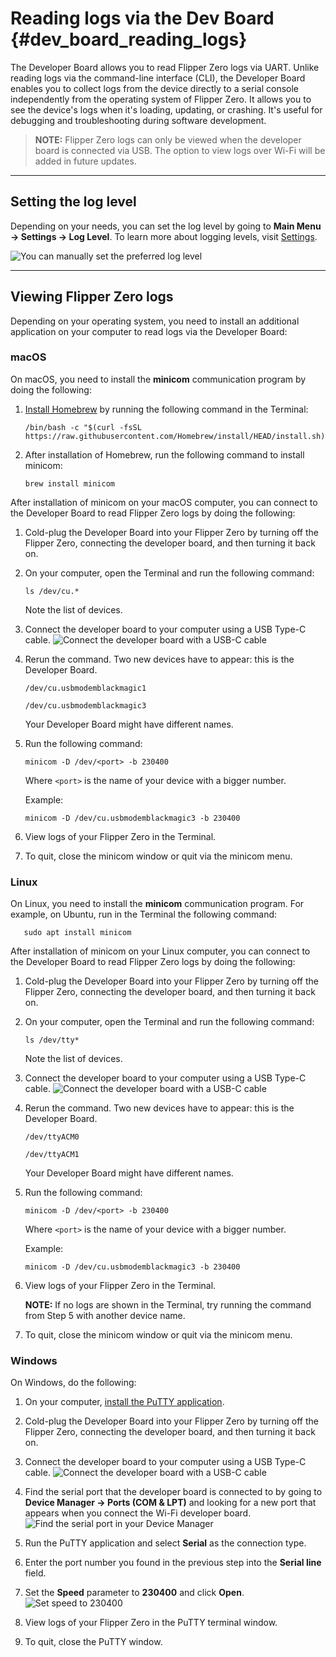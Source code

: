 # Reading logs via the Dev Board {#dev_board_reading_logs}

The Developer Board allows you to read Flipper Zero logs via UART. Unlike reading logs via the command-line interface (CLI), the Developer Board enables you to collect logs from the device directly to a serial console independently from the operating system of Flipper Zero. It allows you to see the device's logs when it's loading, updating, or crashing. It's useful for debugging and troubleshooting during software development.

> **NOTE:**  Flipper Zero logs can only be viewed when the developer board is connected via USB. The option to view logs over Wi-Fi will be added in future updates.

***

## Setting the log level

Depending on your needs, you can set the log level by going to **Main Menu → Settings → Log Level**. To learn more about logging levels, visit [Settings](https://docs.flipper.net/basics/settings#d5TAt).

![You can manually set the preferred log level](https://cdn.flipperzero.one/Flipper_Zero_log_level.jpg)

***

## Viewing Flipper Zero logs

Depending on your operating system, you need to install an additional application on your computer to read logs via the Developer Board:

### macOS

On macOS, you need to install the **minicom** communication program by doing the following:

1. [Install Homebrew](https://brew.sh/) by running the following command in the Terminal:

   ```text
   /bin/bash -c "$(curl -fsSL https://raw.githubusercontent.com/Homebrew/install/HEAD/install.sh)"
   ```

2. After installation of Homebrew, run the following command to install minicom:

   ```text
   brew install minicom
   ```

After installation of minicom on your macOS computer, you can connect to the Developer Board to read Flipper Zero logs by doing the following:

1. Cold-plug the Developer Board into your Flipper Zero by turning off the Flipper Zero, connecting the developer board, and then turning it back on.

2. On your computer, open the Terminal and run the following command:

   ```text
   ls /dev/cu.*
   ```

   Note the list of devices.

3. Connect the developer board to your computer using a USB Type-C cable.
![Connect the developer board with a USB-C cable](https://cdn.flipperzero.one/Flipper_Zero_Wi-Fi_developer_board_wired.png)

4. Rerun the command. Two new devices have to appear: this is the Developer Board.

   ```text
   /dev/cu.usbmodemblackmagic1
   ```

   ```text
   /dev/cu.usbmodemblackmagic3
   ```

    Your Developer Board might have different names.

5. Run the following command:

   ```text
   minicom -D /dev/<port> -b 230400
   ```

    Where `<port>` is the name of your device with a bigger number.

    Example:

   ```text
   minicom -D /dev/cu.usbmodemblackmagic3 -b 230400
   ```

6. View logs of your Flipper Zero in the Terminal.

7. To quit, close the minicom window or quit via the minicom menu.

### Linux

On Linux, you need to install the **minicom** communication program. For example, on Ubuntu, run in the Terminal the following command:

```text
   sudo apt install minicom
   ```

After installation of minicom on your Linux computer, you can connect to the Developer Board to read Flipper Zero logs by doing the following:

1. Cold-plug the Developer Board into your Flipper Zero by turning off the Flipper Zero, connecting the developer board, and then turning it back on.

2. On your computer, open the Terminal and run the following command:

   ```text
   ls /dev/tty*
   ```

    Note the list of devices.

3. Connect the developer board to your computer using a USB Type-C cable.
![Connect the developer board with a USB-C cable](https://cdn.flipperzero.one/Flipper_Zero_Wi-Fi_developer_board_wired.png)

4. Rerun the command. Two new devices have to appear: this is the Developer Board.

   ```text
   /dev/ttyACM0
   ```

   ```text
   /dev/ttyACM1
   ```

    Your Developer Board might have different names.

5. Run the following command:

    ```text
    minicom -D /dev/<port> -b 230400
    ```

    Where `<port>` is the name of your device with a bigger number.

    Example:

    ```text
    minicom -D /dev/cu.usbmodemblackmagic3 -b 230400
    ```

6. View logs of your Flipper Zero in the Terminal.

    **NOTE:**  If no logs are shown in the Terminal, try running the command from Step 5 with another device name.

7. To quit, close the minicom window or quit via the minicom menu.

### Windows

On Windows, do the following:

1. On your computer, [install the PuTTY application](https://www.chiark.greenend.org.uk/\~sgtatham/putty/latest.html).

2. Cold-plug the Developer Board into your Flipper Zero by turning off the Flipper Zero, connecting the developer board, and then turning it back on.

3. Connect the developer board to your computer using a USB Type-C cable.
![Connect the developer board with a USB-C cable](https://cdn.flipperzero.one/Flipper_Zero_Wi-Fi_developer_board_wired.png)

4. Find the serial port that the developer board is connected to by going to **Device Manager → Ports (COM & LPT)** and looking for a new port that appears when you connect the Wi-Fi developer board.
![Find the serial port in your Device Manager](https://cdn.flipperzero.one/Flipper_Zero_Wi-Fi_devboard_Device_Manager.png)

5. Run the PuTTY application and select **Serial** as the connection type.

6. Enter the port number you found in the previous step into the **Serial line** field.

7. Set the **Speed** parameter to **230400** and click **Open**.
![Set speed to 230400](https://cdn.flipperzero.one/Flipper_Zero_Wi-Fi_devboard_PuTTy.jpg)

8. View logs of your Flipper Zero in the PuTTY terminal window.

9. To quit, close the PuTTY window.
